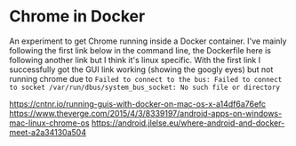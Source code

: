 Chrome in Docker
================

An experiment to get Chrome running inside a Docker container. I've mainly following the first link below in the command line, the Dockerfile here is following another link but I think it's linux specific. With the first link I successfully got the GUI link working (showing the googly eyes) but not running chrome due to `Failed to connect to the bus: Failed to connect to socket /var/run/dbus/system_bus_socket: No such file or directory`

https://cntnr.io/running-guis-with-docker-on-mac-os-x-a14df6a76efc
https://www.theverge.com/2015/4/3/8339197/android-apps-on-windows-mac-linux-chrome-os
https://android.jlelse.eu/where-android-and-docker-meet-a2a34130a504
